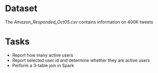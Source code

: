 # Dataset

The _Amazon_Responded_Oct05.csv_ contains information on 400K tweets

# Tasks

* Report how many active users
* Report selected user id and determine whether they are active users
* Perform a 3-table join in Spark



